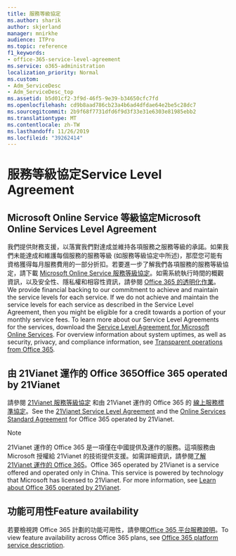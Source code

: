 ```yaml
---
title: 服務等級協定
ms.author: sharik
author: skjerland
manager: mnirkhe
audience: ITPro
ms.topic: reference
f1_keywords:
- office-365-service-level-agreement
ms.service: o365-administration
localization_priority: Normal
ms.custom:
- Adm_ServiceDesc
- Adm_ServiceDesc_top
ms.assetid: b5d01cf2-3f9d-46f5-9e39-b34650cfc7fd
ms.openlocfilehash: cd9b8aad786cb23a4b6ad4dfdae64e2be5c28dc7
ms.sourcegitcommit: 2b9f68f7731dfd6f9d3f33e31e6303e81985ebb2
ms.translationtype: MT
ms.contentlocale: zh-TW
ms.lasthandoff: 11/26/2019
ms.locfileid: "39262414"
---
```

# <a name="service-level-agreement"></a><span data-ttu-id="d4b3e-102">服務等級協定</span><span class="sxs-lookup"><span data-stu-id="d4b3e-102">Service Level Agreement</span></span>

## <a name="microsoft-online-services-level-agreement"></a><span data-ttu-id="d4b3e-103">Microsoft Online Service 等級協定</span><span class="sxs-lookup"><span data-stu-id="d4b3e-103">Microsoft Online Services Level Agreement</span></span>

<span data-ttu-id="d4b3e-p101">我們提供財務支援，以落實我們對達成並維持各項服務之服務等級的承諾。如果我們未能達成和維護每個服務的服務等級 (如服務等級協定中所述)，那麼您可能有資格獲得每月服務費用的一部分折扣。若要進一步了解我們各項服務的服務等級協定，請下載 [Microsoft Online Service 服務等級協定](https://go.microsoft.com/fwlink/?linkid=272026)。如需系統執行時間的概觀資訊，以及安全性、隱私權和相容性資訊，請參閱 [Office 365 的透明化作業](https://go.microsoft.com/fwlink/?linkid=845427)。</span><span class="sxs-lookup"><span data-stu-id="d4b3e-p101">We provide financial backing to our commitment to achieve and maintain the service levels for each service. If we do not achieve and maintain the service levels for each service as described in the Service Level Agreement, then you might be eligible for a credit towards a portion of your monthly service fees. To learn more about our Service Level Agreements for the services, download the [Service Level Agreement for Microsoft Online Services](https://go.microsoft.com/fwlink/?linkid=272026). For overview information about system uptimes, as well as security, privacy, and compliance information, see [Transparent operations from Office 365](https://go.microsoft.com/fwlink/?linkid=845427).</span></span>
  
## <a name="office-365-operated-by-21vianet"></a><span data-ttu-id="d4b3e-108">由 21Vianet 運作的 Office 365</span><span class="sxs-lookup"><span data-stu-id="d4b3e-108">Office 365 operated by 21Vianet</span></span>

<span data-ttu-id="d4b3e-109">請參閱 [21Vianet 服務等級協定](https://go.microsoft.com/fwlink/?linkid=846729) 和由 21Vianet 運作的 Office 365 的 [線上服務標準協定](https://go.microsoft.com/fwlink/?linkid=846730)。</span><span class="sxs-lookup"><span data-stu-id="d4b3e-109">See the [21Vianet Service Level Agreement](https://go.microsoft.com/fwlink/?linkid=846729) and the [Online Services Standard Agreement](https://go.microsoft.com/fwlink/?linkid=846730) for Office 365 operated by 21Vianet.</span></span> 
  
> [!NOTE]
> <span data-ttu-id="d4b3e-p102">21Vianet 運作的 Office 365 是一項僅在中國提供及運作的服務。這項服務由 Microsoft 授權給 21Vianet 的技術提供支援。如需詳細資訊，請參閱[了解 21Vianet 運作的 Office 365](https://go.microsoft.com/fwlink/?linkid=846725)。</span><span class="sxs-lookup"><span data-stu-id="d4b3e-p102">Office 365 operated by 21Vianet is a service offered and operated only in China. This service is powered by technology that Microsoft has licensed to 21Vianet. For more information, see [Learn about Office 365 operated by 21Vianet](https://go.microsoft.com/fwlink/?linkid=846725).</span></span> 
  
## <a name="feature-availability"></a><span data-ttu-id="d4b3e-113">功能可用性</span><span class="sxs-lookup"><span data-stu-id="d4b3e-113">Feature availability</span></span>

<span data-ttu-id="d4b3e-114">若要檢視跨 Office 365 計劃的功能可用性，請參閱[Office 365 平台服務說明](office-365-platform-service-description.md)。</span><span class="sxs-lookup"><span data-stu-id="d4b3e-114">To view feature availability across Office 365 plans, see [Office 365 platform service description](office-365-platform-service-description.md).</span></span>
  